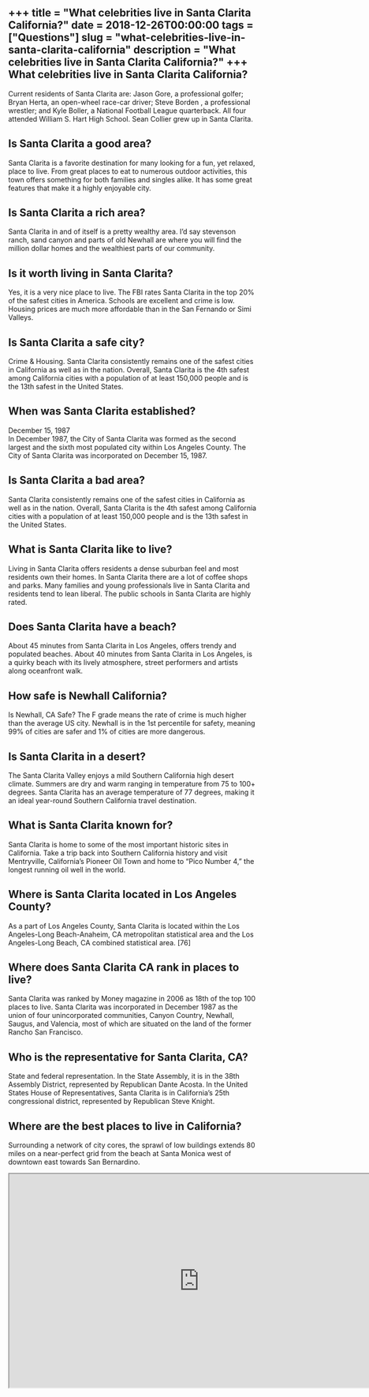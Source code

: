 +++
title = "What celebrities live in Santa Clarita California?"
date = 2018-12-26T00:00:00
tags = ["Questions"]
slug = "what-celebrities-live-in-santa-clarita-california"
description = "What celebrities live in Santa Clarita California?"
+++
What celebrities live in Santa Clarita California?
--------------------------------------------------

Current residents of Santa Clarita are: Jason Gore, a professional golfer; Bryan Herta, an open-wheel race-car driver; Steve Borden , a professional wrestler; and Kyle Boller, a National Football League quarterback. All four attended William S. Hart High School. Sean Collier grew up in Santa Clarita.

Is Santa Clarita a good area?
-----------------------------

Santa Clarita is a favorite destination for many looking for a fun, yet relaxed, place to live. From great places to eat to numerous outdoor activities, this town offers something for both families and singles alike. It has some great features that make it a highly enjoyable city.

Is Santa Clarita a rich area?
-----------------------------

Santa Clarita in and of itself is a pretty wealthy area. I’d say stevenson ranch, sand canyon and parts of old Newhall are where you will find the million dollar homes and the wealthiest parts of our community.

Is it worth living in Santa Clarita?
------------------------------------

Yes, it is a very nice place to live. The FBI rates Santa Clarita in the top 20% of the safest cities in America. Schools are excellent and crime is low. Housing prices are much more affordable than in the San Fernando or Simi Valleys.

Is Santa Clarita a safe city?
-----------------------------

Crime &amp; Housing. Santa Clarita consistently remains one of the safest cities in California as well as in the nation. Overall, Santa Clarita is the 4th safest among California cities with a population of at least 150,000 people and is the 13th safest in the United States.

When was Santa Clarita established?
-----------------------------------

December 15, 1987  
In December 1987, the City of Santa Clarita was formed as the second largest and the sixth most populated city within Los Angeles County. The City of Santa Clarita was incorporated on December 15, 1987.

Is Santa Clarita a bad area?
----------------------------

Santa Clarita consistently remains one of the safest cities in California as well as in the nation. Overall, Santa Clarita is the 4th safest among California cities with a population of at least 150,000 people and is the 13th safest in the United States.

What is Santa Clarita like to live?
-----------------------------------

Living in Santa Clarita offers residents a dense suburban feel and most residents own their homes. In Santa Clarita there are a lot of coffee shops and parks. Many families and young professionals live in Santa Clarita and residents tend to lean liberal. The public schools in Santa Clarita are highly rated.

Does Santa Clarita have a beach?
--------------------------------

About 45 minutes from Santa Clarita in Los Angeles, offers trendy and populated beaches. About 40 minutes from Santa Clarita in Los Angeles, is a quirky beach with its lively atmosphere, street performers and artists along oceanfront walk.

How safe is Newhall California?
-------------------------------

Is Newhall, CA Safe? The F grade means the rate of crime is much higher than the average US city. Newhall is in the 1st percentile for safety, meaning 99% of cities are safer and 1% of cities are more dangerous.

Is Santa Clarita in a desert?
-----------------------------

The Santa Clarita Valley enjoys a mild Southern California high desert climate. Summers are dry and warm ranging in temperature from 75 to 100+ degrees. Santa Clarita has an average temperature of 77 degrees, making it an ideal year-round Southern California travel destination.

What is Santa Clarita known for?
--------------------------------

Santa Clarita is home to some of the most important historic sites in California. Take a trip back into Southern California history and visit Mentryville, California’s Pioneer Oil Town and home to “Pico Number 4,” the longest running oil well in the world.

Where is Santa Clarita located in Los Angeles County?
-----------------------------------------------------

As a part of Los Angeles County, Santa Clarita is located within the Los Angeles-Long Beach-Anaheim, CA metropolitan statistical area and the Los Angeles-Long Beach, CA combined statistical area. \[76\]

Where does Santa Clarita CA rank in places to live?
---------------------------------------------------

Santa Clarita was ranked by Money magazine in 2006 as 18th of the top 100 places to live. Santa Clarita was incorporated in December 1987 as the union of four unincorporated communities, Canyon Country, Newhall, Saugus, and Valencia, most of which are situated on the land of the former Rancho San Francisco.

Who is the representative for Santa Clarita, CA?
------------------------------------------------

State and federal representation. In the State Assembly, it is in the 38th Assembly District, represented by Republican Dante Acosta. In the United States House of Representatives, Santa Clarita is in California’s 25th congressional district, represented by Republican Steve Knight.

Where are the best places to live in California?
------------------------------------------------

Surrounding a network of city cores, the sprawl of low buildings extends 80 miles on a near-perfect grid from the beach at Santa Monica west of downtown east towards San Bernardino.

<iframe allow="accelerometer; autoplay; clipboard-write; encrypted-media; gyroscope; picture-in-picture" allowfullscreen="" class="__youtube_prefs__  epyt-is-override  no-lazyload" data-no-lazy="1" data-origheight="433" data-origwidth="770" data-skipgform_ajax_framebjll="" height="433" id="_ytid_52111" loading="lazy" src="https://www.youtube.com/embed/-PHCpySeqQk?enablejsapi=1&autoplay=0&cc_load_policy=0&cc_lang_pref=&iv_load_policy=1&loop=0&modestbranding=0&rel=1&fs=1&playsinline=0&autohide=2&theme=dark&color=red&controls=1&" title="YouTube player" width="770"></iframe>